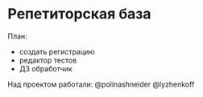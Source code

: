 # Репетиторская база

План:
- создать регистрацию 
- редактор тестов
- ДЗ обработчик

Над проектом работали:
@polinashneider
@lyzhenkoff



